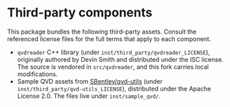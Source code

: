 # Third-party components

This package bundles the following third-party assets. Consult the referenced
license files for the full terms that apply to each component.

- `qvdreader` C++ library (under `inst/third_party/qvdreader_LICENSE`), originally
  authored by Devin Smith and distributed under the ISC license. The source is
  vendored in `src/qvdreader`, and this fork carries local modifications.
- Sample QVD assets from [SBentley/qvd-utils](https://github.com/SBentley/qvd-utils)
  (under `inst/third_party/qvd-utils_LICENSE`), distributed under the Apache
  License 2.0. The files live under `inst/sample_qvd/`.
